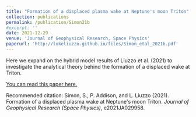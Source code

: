 ```yaml
---
title: "Formation of a displaced plasma wake at Neptune's moon Triton"
collection: publications
permalink: /publication/Simon21b
#excerpt: ''
date: 2021-12-29
venue: 'Journal of Geophysical Research, Space Physics'
paperurl: 'http://lukeliuzzo.github.io/files/Simon_etal_2021b.pdf'
---
```

Here we expand on the hybrid model results of Liuzzo et al. (2021) to investigate the analytical theory behind the formation of a displaced wake at Triton.

[You can read this paper here.](http://lukeliuzzo.github.io/files/Simon_etal_2021b.pdf)

Recommended citation: Simon, S., P. Addison, and L. Liuzzo (2021). Formation of a displaced plasma wake at Neptune's moon Triton. <i>Journal of Geophysical Research (Space Physics)</i>, e2021JA029958.
